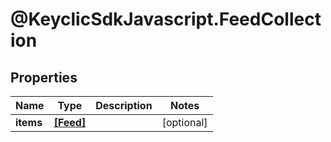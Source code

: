# @KeyclicSdkJavascript.FeedCollection

## Properties
Name | Type | Description | Notes
------------ | ------------- | ------------- | -------------
**items** | [**[Feed]**](Feed.md) |  | [optional] 


